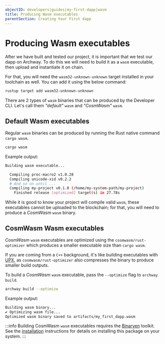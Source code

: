 ```yaml
---
objectID: developers|guides|my-first-dapp|wasm
title: Producing Wasm executables
parentSection: Creating Your First dapp
---
```


# Producing Wasm executables

After we have built and tested our project, it is important that we test our dapp on Archway. To do this we will need to build it as a `wasm` executable, then upload and instantiate it on chain.

For that, you will need the `wasm32-unknown-unknown` target installed in your toolchain as well. You can add it using the below command:

```bash
rustup target add wasm32-unknown-unknown
```

There are 2 types of `wasm` binaries that can be produced by the Developer CLI. Let's call them _"default"_ `wasm` and _"CosmWasm"_ `wasm`.

## Default Wasm executables

Regular `wasm` binaries can be produced by running the Rust native command `cargo wasm`.

```bash
cargo wasm
```

Example output:

```bash
Building wasm executable...

  Compiling proc-macro2 v1.0.28
  Compiling unicode-xid v0.2.2
  # And so on until ...
  Compiling my-project v0.1.0 (/home/my-system-path/my-project)
    Finished release [optimized] target(s) in 27.78s
```

While it is good to know your project will compile valid `wasm`, these executables cannot be uploaded to the blockchain; for that, you will need to produce a _CosmWasm_ `wasm` binary.

## CosmWasm Wasm executables

_CosmWasm_ `wasm` executables are optimized using the `cosmwasm/rust-optimizer` which produces a smaller executable size than `cargo wasm`.

If you are coming from a `C++` background, it's like building executables with [UPX](https://upx.github.io/), as `cosmwasm/rust-optimizer` also compresses the binary to produce smaller build outputs.

To build a _CosmWasm_ `wasm` executable, pass the `--optimize` flag to `archway build`.

```bash
archway build --optimize
```

Example output:

```bash
Building wasm binary...
✔ Optimizing wasm file...
Optimized wasm binary saved to artifacts/my_first_dapp.wasm
```

:::info
Building CosmWasm `wasm` executables requires the [Binaryen](https://github.com/WebAssembly/binaryen) toolkit. See the [installation](../../getting-started/install.md#binaryen) instructions for details on installing this package on your system.
:::
